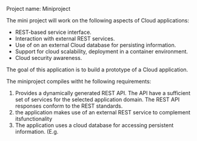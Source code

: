 Project name: Miniproject

The mini project will work on the following aspects of Cloud applications:
- REST-based service interface.
- Interaction with external REST services.
- Use of on an external Cloud database for persisting information.
- Support for cloud scalability, deployment in a container environment.
- Cloud security awareness.

The goal of this application is to build a prototype of a Cloud application.

The miniproject compiles witht he following requirements:
1. Provides a dynamically generated REST API. The API have a sufficient set of 
services for the selected application domain. The REST API responses conform to the REST standards.
2. the application makes use of an external REST service to complement itsfunctionality
3. The application uses a cloud database for accessing persistent information.
  (E.g. 


